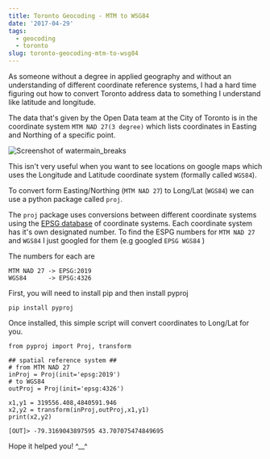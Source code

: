 ```yaml
---
title: Toronto Geocoding - MTM to WSG84
date: '2017-04-29'
tags:
  - geocoding
  - toronto
slug: toronto-geocoding-mtm-to-wsg84
---
```


As someone without a degree in applied geography and without an understanding
of different coordinate reference systems, I had a hard time figuring out how to
convert Toronto address data to something I understand like latitude and
longitude.

The data that's given by the Open Data team at the City of Toronto is in the
coordinate system `MTM NAD 27(3 degree)` which lists coordinates in Easting and
Northing of a specific point.

<p><img src="/img/watermain_breaks.png" alt="Screenshot of watermain_breaks"></p>

This isn't very useful when you want to see locations on google maps which uses
the Longitude and Latitude coordinate system (formally called `WGS84`).

To convert form Easting/Northing (`MTM NAD 27`) to Long/Lat (`WGS84`) we can use a
python package called `proj`.

The `proj` package uses conversions between different coordinate systems using the [EPSG
database](http://support.esri.com/technical-article/000002814) of coordinate systems.
Each coordinate system has it's own designated number. To find the ESPG numbers for
`MTM NAD 27` and `WGS84` I just googled for them (e.g googled `EPSG WGS84` )

The numbers for each are

```
MTM NAD 27 -> EPSG:2019
WGS84      -> EPSG:4326
```

First, you will need to install pip and then install pyproj

```
pip install pyproj
```

Once installed, this simple script will convert coordinates to Long/Lat for you.

```
from pyproj import Proj, transform

## spatial reference system ##
# from MTM NAD 27
inProj = Proj(init='epsg:2019')
# to WGS84
outProj = Proj(init='epsg:4326')

x1,y1 = 319556.408,4840591.946
x2,y2 = transform(inProj,outProj,x1,y1)
print(x2,y2)

[OUT]> -79.3169043897595 43.707075474849695
```

Hope it helped you! ^__^

